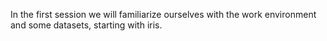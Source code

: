 In the first session we will familiarize ourselves with the work environment and some datasets, starting with iris.